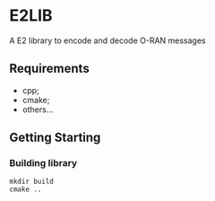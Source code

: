 # E2LIB
A E2 library to encode and decode O-RAN messages

## Requirements

- cpp;
- cmake;
- others...

## Getting Starting

### Building library

```shell
mkdir build
cmake ..
```